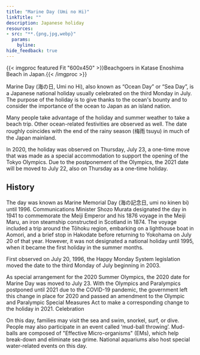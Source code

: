 ```yaml
---
title: "Marine Day (Umi no Hi)"
linkTitle: ""
description: Japanese holiday
resources:
- src: "**.{png,jpg,webp}"
  params:
    byline:
hide_feedback: true
---
```

{{< imgproc featured Fit "600x450" >}}Beachgoers in Katase Enoshima Beach in Japan.{{< /imgproc >}}

Marine Day (海の日, Umi no Hi), also known as “Ocean Day” or “Sea Day”, is a Japanese national holiday usually celebrated on the third Monday in July. The purpose of the holiday is to give thanks to the ocean's bounty and to consider the importance of the ocean to Japan as an island nation.

Many people take advantage of the holiday and summer weather to take a beach trip. Other ocean-related festivities are observed as well. The date roughly coincides with the end of the rainy season (梅雨 tsuyu) in much of the Japan mainland.

In 2020, the holiday was observed on Thursday, July 23, a one-time move that was made as a special accommodation to support the opening of the Tokyo Olympics. Due to the postponement of the Olympics, the 2021 date will be moved to July 22, also on Thursday as a one-time holiday.

## History

The day was known as Marine Memorial Day (海の記念日, umi no kinen bi) until 1996. Communications Minister Shozo Murata designated the day in 1941 to commemorate the Meiji Emperor and his 1876 voyage in the Meiji Maru, an iron steamship constructed in Scotland in 1874. The voyage included a trip around the Tōhoku region, embarking on a lighthouse boat in Aomori, and a brief stop in Hakodate before returning to Yokohama on July 20 of that year. However, it was not designated a national holiday until 1995, when it became the first holiday in the summer months.

First observed on July 20, 1996, the Happy Monday System legislation moved the date to the third Monday of July beginning in 2003.

As special arrangement for the 2020 Summer Olympics, the 2020 date for Marine Day was moved to July 23. With the Olympics and Paralympics postponed until 2021 due to the COVID-19 pandemic, the government left this change in place for 2020 and passed an amendment to the Olympic and Paralympic Special Measures Act to make a corresponding change to the holiday in 2021.
Celebration

On this day, families may visit the sea and swim, snorkel, surf, or dive. People may also participate in an event called ‘mud-ball throwing’. Mud-balls are composed of "Effective Micro-organisms" (EMs), which help break-down and eliminate sea grime. National aquariums also host special water-related events on this day.

